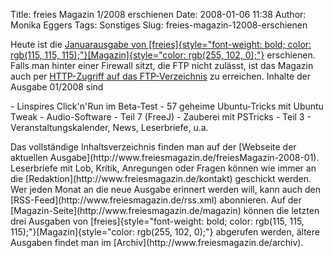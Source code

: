 Title: freies Magazin 1/2008 erschienen
Date: 2008-01-06 11:38
Author: Monika Eggers
Tags: Sonstiges
Slug: freies-magazin-12008-erschienen

Heute ist die [Januarausgabe von
[freies]{style="font-weight: bold; color: rgb(115, 115, 115);"}[Magazin]{style="color: rgb(255, 102, 0);"}](ftp://ftp.freiesmagazin.de/2008/freiesMagazin-2008-01.pdf)
erschienen. Falls man hinter einer Firewall sitzt, die FTP nicht
zulässt, ist das Magazin auch per [HTTP-Zugriff auf das
FTP-Verzeichnis](http://www.freiesmagazin.de/ftp/2008/freiesMagazin-2008-01.pdf)
zu erreichen. Inhalte der Ausgabe 01/2008 sind

</p>
-   Linspires Click'n'Run im Beta-Test
-   57 geheime Ubuntu-Tricks mit Ubuntu Tweak
-   Audio-Software - Teil 7 (FreeJ)
-   Zauberei mit PSTricks - Teil 3
-   Veranstaltungskalender, News, Leserbriefe, u.a.

</p>
Das vollständige Inhaltsverzeichnis finden man auf der [Webseite der
aktuellen Ausgabe](http://www.freiesmagazin.de/freiesMagazin-2008-01).
Leserbriefe mit Lob, Kritik, Anregungen oder Fragen können wie immer an
die [Redaktion](http://www.freiesmagazin.de/kontakt) geschickt werden.
Wer jeden Monat an die neue Ausgabe erinnert werden will, kann auch den
[RSS-Feed](http://www.freiesmagazin.de/rss.xml) abonnieren. Auf der
[Magazin-Seite](http://www.freiesmagazin.de/magazin) können die letzten
drei Ausgaben von
[freies]{style="font-weight: bold; color: rgb(115, 115, 115);"}[Magazin]{style="color: rgb(255, 102, 0);"}
abgerufen werden, ältere Ausgaben findet man im
[Archiv](http://www.freiesmagazin.de/archiv).

</p>
<!--break--><!--break-->
